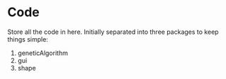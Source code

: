Code
==========
Store all the code in here.
Initially separated into three packages to keep things simple:
1) geneticAlgorithm
2) gui
3) shape 
